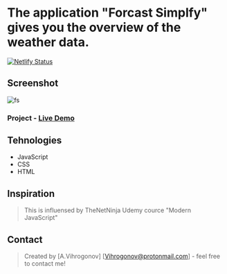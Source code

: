 # The application "Forcast Simplfy" gives you the overview of the weather data.

[![Netlify Status](https://api.netlify.com/api/v1/badges/ee09fe48-5624-4182-99bc-0a3cb6f3c1c1/deploy-status)](https://app.netlify.com/sites/av-forcast-app/deploys)

## Screenshot
![fs](https://user-images.githubusercontent.com/45083295/79921410-0bd19980-842a-11ea-8c0a-321f5f697a1d.PNG)

### Project - [Live Demo](https://av-forcast-app.netlify.app/)         

## Tehnologies

* JavaScript 
* CSS
* HTML

## Inspiration
>This is influensed by TheNetNinja Udemy cource "Modern JavaScript"

## Contact
>Created by [A.Vihrogonov] [Vihrogonov@protonmail.com] - feel free to contact me!
